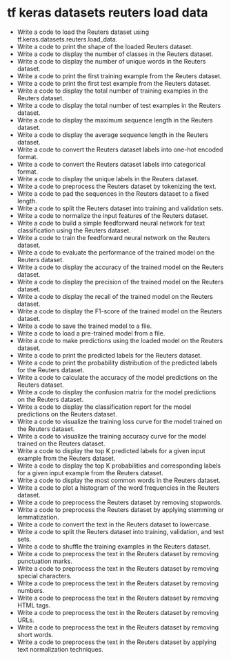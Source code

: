 # tf keras datasets reuters load data

- Write a code to load the Reuters dataset using tf.keras.datasets.reuters.load_data.
- Write a code to print the shape of the loaded Reuters dataset.
- Write a code to display the number of classes in the Reuters dataset.
- Write a code to display the number of unique words in the Reuters dataset.
- Write a code to print the first training example from the Reuters dataset.
- Write a code to print the first test example from the Reuters dataset.
- Write a code to display the total number of training examples in the Reuters dataset.
- Write a code to display the total number of test examples in the Reuters dataset.
- Write a code to display the maximum sequence length in the Reuters dataset.
- Write a code to display the average sequence length in the Reuters dataset.
- Write a code to convert the Reuters dataset labels into one-hot encoded format.
- Write a code to convert the Reuters dataset labels into categorical format.
- Write a code to display the unique labels in the Reuters dataset.
- Write a code to preprocess the Reuters dataset by tokenizing the text.
- Write a code to pad the sequences in the Reuters dataset to a fixed length.
- Write a code to split the Reuters dataset into training and validation sets.
- Write a code to normalize the input features of the Reuters dataset.
- Write a code to build a simple feedforward neural network for text classification using the Reuters dataset.
- Write a code to train the feedforward neural network on the Reuters dataset.
- Write a code to evaluate the performance of the trained model on the Reuters dataset.
- Write a code to display the accuracy of the trained model on the Reuters dataset.
- Write a code to display the precision of the trained model on the Reuters dataset.
- Write a code to display the recall of the trained model on the Reuters dataset.
- Write a code to display the F1-score of the trained model on the Reuters dataset.
- Write a code to save the trained model to a file.
- Write a code to load a pre-trained model from a file.
- Write a code to make predictions using the loaded model on the Reuters dataset.
- Write a code to print the predicted labels for the Reuters dataset.
- Write a code to print the probability distribution of the predicted labels for the Reuters dataset.
- Write a code to calculate the accuracy of the model predictions on the Reuters dataset.
- Write a code to display the confusion matrix for the model predictions on the Reuters dataset.
- Write a code to display the classification report for the model predictions on the Reuters dataset.
- Write a code to visualize the training loss curve for the model trained on the Reuters dataset.
- Write a code to visualize the training accuracy curve for the model trained on the Reuters dataset.
- Write a code to display the top K predicted labels for a given input example from the Reuters dataset.
- Write a code to display the top K probabilities and corresponding labels for a given input example from the Reuters dataset.
- Write a code to display the most common words in the Reuters dataset.
- Write a code to plot a histogram of the word frequencies in the Reuters dataset.
- Write a code to preprocess the Reuters dataset by removing stopwords.
- Write a code to preprocess the Reuters dataset by applying stemming or lemmatization.
- Write a code to convert the text in the Reuters dataset to lowercase.
- Write a code to split the Reuters dataset into training, validation, and test sets.
- Write a code to shuffle the training examples in the Reuters dataset.
- Write a code to preprocess the text in the Reuters dataset by removing punctuation marks.
- Write a code to preprocess the text in the Reuters dataset by removing special characters.
- Write a code to preprocess the text in the Reuters dataset by removing numbers.
- Write a code to preprocess the text in the Reuters dataset by removing HTML tags.
- Write a code to preprocess the text in the Reuters dataset by removing URLs.
- Write a code to preprocess the text in the Reuters dataset by removing short words.
- Write a code to preprocess the text in the Reuters dataset by applying text normalization techniques.